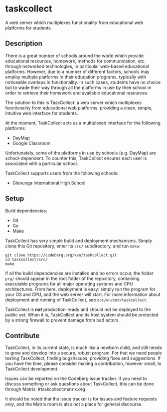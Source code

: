 taskcollect
===========

A web server which multiplexes functionality from educational web platforms for students.

Description
-----------

There is a great number of schools around the world which provide educational resources, homework, methods for communication, etc. through networked technologies, in particular web-based educational platforms. However, due to a number of different factors, schools may employ multiple platforms in their education programs, typically with noticeable overlaps in functionality. In such cases, students have no choice but to wade their way through all the platforms in use by their school in order to retrieve their homework and available educational resources.

The solution to this is TaskCollect: a web server which multiplexes functionality from educational web platforms, providing a clean, simple, intuitive web interface for students.

At the moment, TaskCollect acts as a multiplexed interface for the following platforms:
  * DayMap
  * Google Classroom

Unfortunately, some of the platforms in use by schools (e.g. DayMap) are school-dependent. To counter this, TaskCollect ensures each user is associated with a particular school.

TaskCollect supports users from the following schools:
  * Glenunga International High School

Setup
-----

Build dependencies:
  * Git
  * Go
  * Make

TaskCollect has very simple build and deployment mechanisms. Simply clone this Git repository, enter its `src/` subdirectory, and run `make`:

```
git clone https://codeberg.org/kvo/taskcollect.git
cd taskcollect/src/
make
```

If all the build dependencies are installed and no errors occur, the folder `prg/` should appear in the root folder of the repository, containing executable programs for all major operating systems and CPU architectures. From here, deployment is easy: simply run the program for your OS and CPU, and the web server will start. For more information about deployment and running of TaskCollect, see `doc/en/cmd/taskcollect`.

TaskCollect is ***not*** production-ready and should not be deployed to the public yet. When it is, TaskCollect and its host system should be protected by a strong firewall to prevent damage from bad actors.

Contribute
----------

TaskCollect, in its current state, is much like a newborn child, and still needs to grow and develop into a secure, robust program. For that we need people testing TaskCollect, finding bugs/issues, providing fixes and suggestions. If you have the time, please consider making a contribution, however small, to TaskCollect development.

Issues can be reported on the Codeberg issue tracker. If you need to discuss something or ask questions about TaskCollect, this can be done through Matrix: #taskcollect:matrix.org

It should be noted that the issue tracker is for issues and feature requests *only*, and the Matrix room is also not a place for general discourse.
